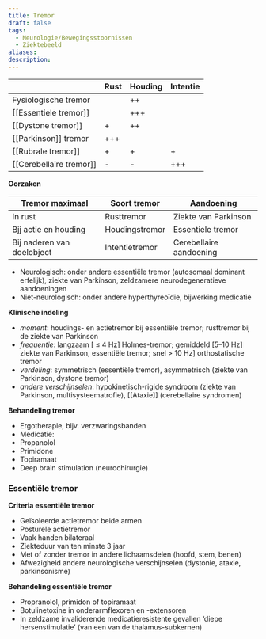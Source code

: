 ```yaml
---
title: Tremor
draft: false
tags:
  - Neurologie/Bewegingsstoornissen
  - Ziektebeeld
aliases: 
description:
---
```



|  | Rust | Houding | Intentie |
| --- | --- | --- | --- |
| Fysiologische tremor |  | ++ |  |
| [[Essentiele tremor]] |  | +++ |  |
| [[Dystone tremor]] | \+ | ++ |  |
| [[Parkinson]] tremor | +++ |  |  |
| [[Rubrale tremor]] | \+ | \+ | \+ |
| [[Cerebellaire tremor]] | \- | \- | +++ |

**Oorzaken**

| Tremor maximaal | Soort tremor | Aandoening |
| --- | --- | --- |
| In rust | Rusttremor | Ziekte van Parkinson |
| Bjj actie en houding | Houdingstremor | Essentiele tremor |
| Bij naderen van doelobject | Intentietremor | Cerebellaire aandoening |
- Neurologisch: onder andere essentiële tremor (autosomaal dominant erfelijk), ziekte van Parkinson, zeldzamere neurodegeneratieve aandoeningen
- Niet-neurologisch: onder andere hyperthyreoïdie, bijwerking medicatie

**Klinische indeling**

- _moment_: houdings- en actietremor bij essentiële tremor; rusttremor bij de ziekte van Parkinson
- _frequentie_: langzaam [ ≤ 4 Hz] Holmes-tremor; gemiddeld [5–10 Hz] ziekte van Parkinson, essentiële tremor; snel > 10 Hz] orthostatische tremor
- _verdeling_: symmetrisch (essentiële tremor), asymmetrisch (ziekte van Parkinson, dystone tremor)
- _andere verschijnselen_: hypokinetisch-rigide syndroom (ziekte van Parkinson, multisysteematrofie), [[Ataxie]] (cerebellaire syndromen)

**Behandeling tremor**

- Ergotherapie, bijv. verzwaringsbanden
- Medicatie:
 - Propanolol
 - Primidone
 - Topiramaat
- Deep brain stimulation (neurochirurgie)

### Essentiële tremor

**Criteria essentiële tremor**

- Geïsoleerde actietremor beide armen
- Posturele actietremor
- Vaak handen bilateraal
- Ziekteduur van ten minste 3 jaar
- Met of zonder tremor in andere lichaamsdelen (hoofd, stem, benen)
- Afwezigheid andere neurologische verschijnselen (dystonie, ataxie, parkinsonisme)

**Behandeling essentiële tremor**

- Propranolol, primidon of topiramaat
- Botulinetoxine in onderarmflexoren en -extensoren
- In zeldzame invaliderende medicatieresistente gevallen ‘diepe hersenstimulatie’ (van een van de thalamus-subkernen)


